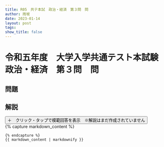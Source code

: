 ```yaml
---
title: R05　共テ本試　政治・経済　第３問　問
author: 雨坂
date: 2023-01-14
layout: post
tags: 
show_title: false
---
```

  
# 令和五年度　大学入学共通テスト本試験　政治・経済　第３問　問  
  
## 問題  

  
## 解説  
<div class="collapsible">
  <button class="collapsible-button">＋　クリック・タップで模範回答を表示　※解説はまだ作成されていません</button>
  <div class="collapsible-content">
    {% capture markdown_content %}



    {% endcapture %}
    {{ markdown_content | markdownify }}
  </div>
</div>